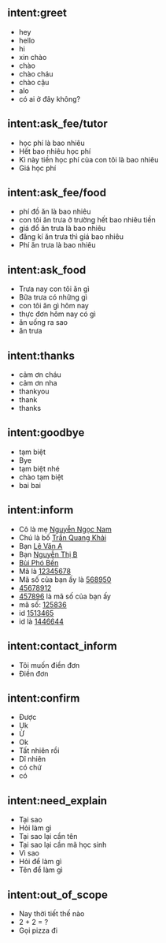 ## intent:greet
- hey
- hello
- hi
- xin chào
- chào
- chào cháu
- chào cậu
- alo
- có ai ở đây không?

## intent:ask_fee/tutor
- học phí là bao nhiêu
- Hết bao nhiêu học phí
- Kì này tiền học phí của con tôi là bao nhiêu
- Giá học phí

## intent:ask_fee/food
- phí đồ ăn là bao nhiêu
- con tôi ăn trưa ở trường hết bao nhiêu tiền
- giá đồ ăn trưa là bao nhiêu
- đăng kí ăn trưa thì giá bao nhiêu
- Phí ăn trưa là bao nhiêu

## intent:ask_food
- Trưa nay con tôi ăn gì
- Bữa trưa có những gì
- con tôi ăn gì hôm nay
- thực đơn hôm nay có gì
- ăn uống ra sao
- ăn trưa

## intent:thanks
- cảm ơn cháu
- cảm ơn nha
- thankyou
- thank
- thanks

## intent:goodbye
- tạm biệt
- Bye
- tạm biệt nhé
- chào tạm biệt
- bai bai

## intent:inform
- Cô là mẹ [Nguyễn Ngọc Nam](student_name)
- Chú là bố [Trần Quang Khải](student_name)
- Bạn [Lê Văn A](student_name)
- Bạn [Nguyễn Thị B](student_name)
- [Bùi Phó Bền](student_name)
- Mã là [12345678](student_id)
- Mã số của bạn ấy là [568950](student_id)
- [45678912](student_id)
- [457896](student_id) là mã số của bạn ấy
- mã số: [125836](student_id)
- id [1513465](student_id)
- id là [1446644](student_id)
## intent:contact_inform
- Tôi muốn điền đơn
- Điền đơn

## intent:confirm
- Được
- Uk
- Ừ
- Ok
- Tất nhiên rồi
- Dĩ nhiên
- có chứ
- có

## intent:need_explain
- Tại sao 
- Hỏi làm gì
- Tại sao lại cần tên
- Tại sao lại cần mã học sinh
- Vì sao
- Hỏi để làm gì
- Tên để làm gì 

## intent:out_of_scope
- Nay thời tiết thế nào
- 2 + 2 = ?
- Gọi pizza đi